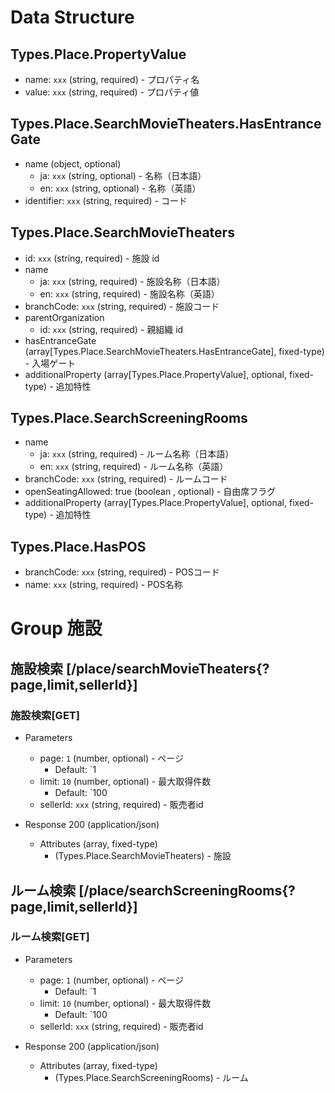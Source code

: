 # Data Structure

## Types.Place.PropertyValue

-   name: `xxx` (string, required) - プロパティ名
-   value: `xxx` (string, required) - プロパティ値

## Types.Place.SearchMovieTheaters.HasEntranceGate

-   name (object, optional)
    -   ja: `xxx` (string, optional) - 名称（日本語）
    -   en: `xxx` (string, optional) - 名称（英語）
-   identifier: `xxx` (string, required) - コード

## Types.Place.SearchMovieTheaters

-   id: `xxx` (string, required) - 施設 id
-   name
    -   ja: `xxx` (string, required) - 施設名称（日本語）
    -   en: `xxx` (string, required) - 施設名称（英語）
-   branchCode: `xxx` (string, required) - 施設コード
-   parentOrganization
    -   id: `xxx` (string, required) - 親組織 id
-   hasEntranceGate (array[Types.Place.SearchMovieTheaters.HasEntranceGate], fixed-type) - 入場ゲート
-   additionalProperty (array[Types.Place.PropertyValue], optional, fixed-type) - 追加特性

## Types.Place.SearchScreeningRooms

-   name
    -   ja: `xxx` (string, required) - ルーム名称（日本語）
    -   en: `xxx` (string, required) - ルーム名称（英語）
-   branchCode: `xxx` (string, required) - ルームコード
-   openSeatingAllowed: true (boolean , optional) - 自由席フラグ
-   additionalProperty (array[Types.Place.PropertyValue], optional, fixed-type) - 追加特性

## Types.Place.HasPOS

-   branchCode: `xxx` (string, required) - POSコード
-   name: `xxx` (string, required) - POS名称

# Group 施設

## 施設検索 [/place/searchMovieTheaters{?page,limit,sellerId}]

### 施設検索[GET]

-   Parameters

    -   page: `1` (number, optional) - ページ
        -   Default: `1
    -   limit: `10` (number, optional) - 最大取得件数
        -   Default: `100
    -   sellerId: `xxx` (string, required) - 販売者id

-   Response 200 (application/json)

    -   Attributes (array, fixed-type)
        -   (Types.Place.SearchMovieTheaters) - 施設

<!-- include(../../response/400.md) -->

## ルーム検索 [/place/searchScreeningRooms{?page,limit,sellerId}]

### ルーム検索[GET]

-   Parameters

    -   page: `1` (number, optional) - ページ
        -   Default: `1
    -   limit: `10` (number, optional) - 最大取得件数
        -   Default: `100
    -   sellerId: `xxx` (string, required) - 販売者id

-   Response 200 (application/json)

    -   Attributes (array, fixed-type)
        -   (Types.Place.SearchScreeningRooms) - ルーム

<!-- include(../../response/400.md) -->
